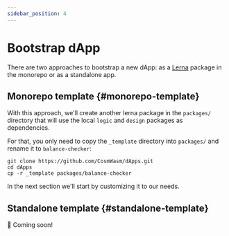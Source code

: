 ```yaml
---
sidebar_position: 4
---
```


# Bootstrap dApp

There are two approaches to bootstrap a new dApp: as a [Lerna](https://lerna.js.org/) package in the monorepo or as a
standalone app.

## Monorepo template {#monorepo-template}

With this approach, we'll create another lerna package in the `packages/` directory that will use the local `logic`
and `design` packages as dependencies.

For that, you only need to copy the `_template` directory into `packages/` and rename it to `balance-checker`:

```shell
git clone https://github.com/CosmWasm/dApps.git
cd dApps
cp -r _template packages/balance-checker
```

In the next section we'll start by customizing it to our needs.

## Standalone template {#standalone-template}

👷 Coming soon!
